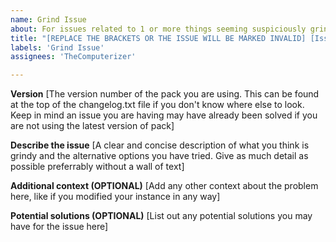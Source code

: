 ```yaml
---
name: Grind Issue
about: For issues related to 1 or more things seeming suspiciously grindy.
title: "[REPLACE THE BRACKETS OR THE ISSUE WILL BE MARKED INVALID] [Issue Title]"
labels: 'Grind Issue'
assignees: 'TheComputerizer'

---
```


**Version**
[The version number of the pack you are using. This can be found at the top of the changelog.txt file if you don't know where else to look. Keep in mind an issue you are having may have already been solved if you are not using the latest version of pack]

**Describe the issue**
[A clear and concise description of what you think is grindy and the alternative options you have tried. Give as much detail as possible preferrably without a wall of text]

**Additional context (OPTIONAL)**
[Add any other context about the problem here, like if you modified your instance in any way]

**Potential solutions (OPTIONAL)**
[List out any potential solutions you may have for the issue here]